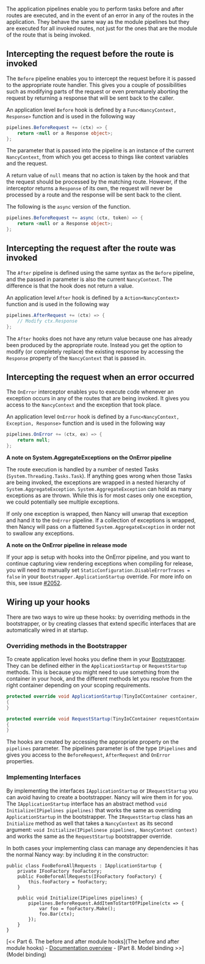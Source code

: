 The application pipelines enable you to perform tasks before and after routes are executed, and in the event of an error in any of the routes in the application. They behave the same way as the module pipelines but they are executed for all invoked routes, not just for the ones that are the module of the route that is being invoked.

## Intercepting the request before the route is invoked

The `Before` pipeline enables you to intercept the request before it is passed to the appropriate route handler. This gives you a couple of possibilities such as modifying parts of the request or even prematurely aborting the request by returning a response that will be sent back to the caller.

An application level `Before` hook is defined by a `Func<NancyContext, Response>` function and is used in the following way

```c#
pipelines.BeforeRequest += (ctx) => {
    return <null or a Response object>;
};
```

The parameter that is passed into the pipeline is an instance of the current `NancyContext`, from which you get access to things like context variables and the request.

A return value of `null` means that no action is taken by the hook and that the request should be processed by the matching route. However, if the interceptor returns a `Response` of its own, the request will never be processed by a route and the response will be sent back to the client.

The following is the `async` version of the function.

```c#
pipelines.BeforeRequest += async (ctx, token) => {
    return <null or a Response object>;
};
```
## Intercepting the request after the route was invoked

The `After` pipeline is defined using the same syntax as the `Before` pipeline, and the passed in parameter is also the current `NancyContext`. The difference is that the hook does not return a value.

An application level `After` hook is defined by a `Action<NancyContext>` function and is used in the following way

```c#
pipelines.AfterRequest += (ctx) => {
    // Modify ctx.Response
};
```

The `After` hooks does not have any return value because one has already been produced by the appropriate route. Instead you get the option to modify (or completely replace) the existing response by accessing the `Response` property of the `NancyContext` that is passed in.

## Intercepting the request when an error occurred

The `OnError` interceptor enables you to execute code whenever an exception occurs in any of the routes that are being invoked. It gives you access to the `NancyContext` and the exception that took place.

An application level `OnError` hook is defined by a `Func<NancyContext, Exception, Response>` function and is used in the following way

```c#
pipelines.OnError += (ctx, ex) => {
    return null;
};
```

**A note on System.AggregateExceptions on the OnError pipeline**

The route execution is handled by a number of nested Tasks (`System.Threading.Tasks.Task`). If anything goes wrong when those Tasks are being invoked, the exceptions are wrapped in a nested hierarchy of `System.AggregateException`. `System.AggregateException` can hold as many exceptions as are thrown. While this is for most cases only one exception, we could potentially see multiple exceptions.

If only one exception is wrapped, then Nancy will unwrap that exception and hand it to the `OnError` pipeline. If a collection of exceptions is wrapped, then Nancy will pass on a flattened `System.AggregateException` in order not to swallow any exceptions.

**A note on the OnError pipeline in release mode**

If your app is setup with hooks into the OnError pipeline, and you want to continue capturing view rendering exceptions when compiling for release, you will need to manually set `StaticConfiguration.DisableErrorTraces = false` in your `Bootstrapper.ApplicationStartup` override. For more info on this, see issue [#2052](https://github.com/NancyFx/Nancy/issues/2052).

## Wiring up your hooks

There are two ways to wire up these hooks: by overriding methods in the bootstrapper, or by creating classes that extend specific interfaces that are automatically wired in at startup.

### Overriding methods in the Bootstrapper

To create application level hooks you define them in your [Bootstrapper](Bootstrapper). They can be defined either in the `ApplicationStartup` or `RequestStartup` methods. This is because you might need to use something from the container in your hook, and the different methods let you resolve from the right container depending on your scoping requirements.

```c#
protected override void ApplicationStartup(TinyIoCContainer container, IPipelines pipelines)
{
}

protected override void RequestStartup(TinyIoCContainer requestContainer, IPipelines pipelines, NancyContext context)
{
}
```

The hooks are created by accessing the appropriate property on the `pipelines` parameter. The pipelines parameter is of the type `IPipelines` and gives you access to the `BeforeRequest`, `AfterRequest` and `OnError` properties.

### Implementing Interfaces

By implementing the interfaces `IApplicationStartup` or `IRequestStartup` you can avoid having to create a bootstrapper.  Nancy will wire them in for you.  The `IApplicationStartup` interface has an abstract method `void Initialize(IPipelines pipelines)` that works the same as overriding `ApplicationStartup` in the bootstrapper. The `IRequestStartup` class has an `Initialize` method as well that takes a `NancyContext` as its second argument: `void Initialize(IPipelinese pipelines, NancyContext context)` and works the same as the `RequestStartup` bootstrapper override.

In both cases your implementing class can manage any dependencies it has the normal Nancy way: by including it in the constructor:

    public class FooBeforeAllRequests : IApplicationStartup {
        private IFooFactory fooFactory;
        public FooBeforeAllRequests(IFooFactory fooFactory) {
            this.fooFactory = fooFactory;
        }

        public void Initialize(IPipelines pipelines) {
            pipelines.BeforeRequest.AddItemToStartOfPipeline(ctx => {
                var foo = fooFactory.Make();
                foo.Bar(ctx);
            });
        }
    }

[<< Part 6. The before and after module hooks](The before and after module hooks) - [Documentation overview](Documentation) - [Part 8. Model binding >>](Model binding)